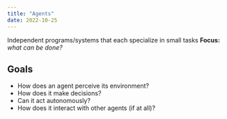 ```yaml
---
title: "Agents"
date: 2022-10-25
---
```


Independent programs/systems that each specialize in small tasks
**Focus:** *what can be done?*

## Goals
* How does an agent perceive its environment?
* How does it make decisions?
* Can it act autonomously?
* How does it interact with other agents (if at all)?

